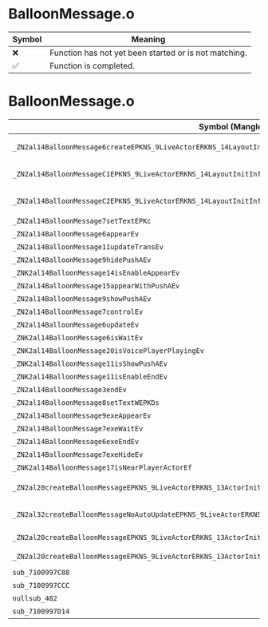 # BalloonMessage.o
| Symbol | Meaning 
| ------------- | ------------- 
| :x: | Function has not yet been started or is not matching. 
| :white_check_mark: | Function is completed. 


# BalloonMessage.o
| Symbol (Mangled) | Symbol (Demangled) | Decompiled? |
| ------------- |  ------------- | ------------- |
| `_ZN2al14BalloonMessage6createEPKNS_9LiveActorERKNS_14LayoutInitInfoERKNS_23BalloonMessageInitParamEb` | `al::BalloonMessage::create(al::LiveActor const*,al::LayoutInitInfo const&,al::BalloonMessageInitParam const&,bool)` | :white_check_mark: |
| `_ZN2al14BalloonMessageC1EPKNS_9LiveActorERKNS_14LayoutInitInfoERKNS_23BalloonMessageInitParamEb` | `al::BalloonMessage::BalloonMessage(al::LiveActor const*,al::LayoutInitInfo const&,al::BalloonMessageInitParam const&,bool)` | :white_check_mark: |
| `_ZN2al14BalloonMessageC2EPKNS_9LiveActorERKNS_14LayoutInitInfoERKNS_23BalloonMessageInitParamEb` | `al::BalloonMessage::BalloonMessage(al::LiveActor const*,al::LayoutInitInfo const&,al::BalloonMessageInitParam const&,bool)` | :white_check_mark: |
| `_ZN2al14BalloonMessage7setTextEPKc` | `al::BalloonMessage::setText(char const*)` | :white_check_mark: |
| `_ZN2al14BalloonMessage6appearEv` | `al::BalloonMessage::appear(void)` | :white_check_mark: |
| `_ZN2al14BalloonMessage11updateTransEv` | `al::BalloonMessage::updateTrans(void)` | :white_check_mark: |
| `_ZN2al14BalloonMessage9hidePushAEv` | `al::BalloonMessage::hidePushA(void)` | :white_check_mark: |
| `_ZNK2al14BalloonMessage14isEnableAppearEv` | `al::BalloonMessage::isEnableAppear(void)const` | :white_check_mark: |
| `_ZN2al14BalloonMessage15appearWithPushAEv` | `al::BalloonMessage::appearWithPushA(void)` | :white_check_mark: |
| `_ZN2al14BalloonMessage9showPushAEv` | `al::BalloonMessage::showPushA(void)` | :white_check_mark: |
| `_ZN2al14BalloonMessage7controlEv` | `al::BalloonMessage::control(void)` | :white_check_mark: |
| `_ZN2al14BalloonMessage6updateEv` | `al::BalloonMessage::update(void)` | :white_check_mark: |
| `_ZNK2al14BalloonMessage6isWaitEv` | `al::BalloonMessage::isWait(void)const` | :white_check_mark: |
| `_ZNK2al14BalloonMessage20isVoicePlayerPlayingEv` | `al::BalloonMessage::isVoicePlayerPlaying(void)const` | :white_check_mark: |
| `_ZNK2al14BalloonMessage11isShowPushAEv` | `al::BalloonMessage::isShowPushA(void)const` | :white_check_mark: |
| `_ZNK2al14BalloonMessage11isEnableEndEv` | `al::BalloonMessage::isEnableEnd(void)const` | :white_check_mark: |
| `_ZN2al14BalloonMessage3endEv` | `al::BalloonMessage::end(void)` | :white_check_mark: |
| `_ZN2al14BalloonMessage8setTextWEPKDs` | `al::BalloonMessage::setTextW(char16_t const*)` | :white_check_mark: |
| `_ZN2al14BalloonMessage9exeAppearEv` | `al::BalloonMessage::exeAppear(void)` | :white_check_mark: |
| `_ZN2al14BalloonMessage7exeWaitEv` | `al::BalloonMessage::exeWait(void)` | :white_check_mark: |
| `_ZN2al14BalloonMessage6exeEndEv` | `al::BalloonMessage::exeEnd(void)` | :white_check_mark: |
| `_ZN2al14BalloonMessage7exeHideEv` | `al::BalloonMessage::exeHide(void)` | :white_check_mark: |
| `_ZNK2al14BalloonMessage17isNearPlayerActorEf` | `al::BalloonMessage::isNearPlayerActor(float)const` | :white_check_mark: |
| `_ZN2al20createBalloonMessageEPKNS_9LiveActorERKNS_13ActorInitInfoERKNS_23BalloonMessageInitParamE` | `al::createBalloonMessage(al::LiveActor const*,al::ActorInitInfo const&,al::BalloonMessageInitParam const&)` | :white_check_mark: |
| `_ZN2al32createBalloonMessageNoAutoUpdateEPKNS_9LiveActorERKNS_13ActorInitInfoERKNS_23BalloonMessageInitParamE` | `al::createBalloonMessageNoAutoUpdate(al::LiveActor const*,al::ActorInitInfo const&,al::BalloonMessageInitParam const&)` | :white_check_mark: |
| `_ZN2al20createBalloonMessageEPKNS_9LiveActorERKNS_13ActorInitInfoE` | `al::createBalloonMessage(al::LiveActor const*,al::ActorInitInfo const&)` | :white_check_mark: |
| `_ZN2al20createBalloonMessageEPKNS_9LiveActorERKNS_13ActorInitInfoEPKc` | `al::createBalloonMessage(al::LiveActor const*,al::ActorInitInfo const&,char const*)` | :white_check_mark: |
| `sub_7100997C88` | `` | :white_check_mark: |
| `sub_7100997CCC` | `` | :white_check_mark: |
| `nullsub_482` | `` | :white_check_mark: |
| `sub_7100997D14` | `` | :white_check_mark: |
